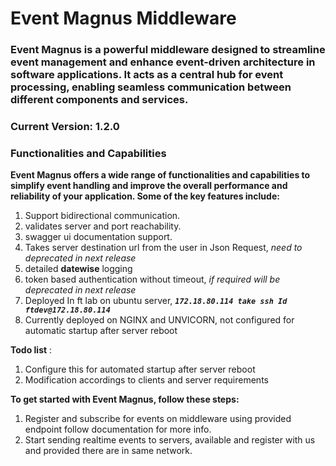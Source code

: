 # Event Magnus Middleware


### Event Magnus is a powerful middleware designed to streamline event management and enhance event-driven architecture in software applications. It acts as a central hub for event processing, enabling seamless communication between different components and services.

### **Current Version: 1.2.0**

### Functionalities and Capabilities

**Event Magnus offers a wide range of functionalities and capabilities to simplify event handling and improve the overall performance and reliability of your application. Some of the key features include:**

1. Support bidirectional communication.
2. validates server and port reachability.
3. swagger ui documentation support.
4. Takes server destination url from the user in Json Request, _need to deprecated in next release_
5. detailed **datewise** logging 
6. token based authentication without timeout, _if required will be deprecated in next release_
7. Deployed In ft lab on ubuntu server, **_`172.18.80.114 take ssh Id ftdev@172.18.80.114`_**
8. Currently deployed on NGINX and UNVICORN, not configured for automatic startup after server reboot

**Todo list** :

1. Configure this for automated startup after server reboot
2. Modification accordings to clients and server requirements


**To get started with Event Magnus, follow these steps:**

1. Register and subscribe for events on middleware using provided endpoint follow documentation for more info.
2. Start sending realtime events to servers, available and register with us and provided there are in same network. 

